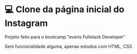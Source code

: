# :computer: Clone da página inicial do Instagram

Projeto feito para o bootcamp "everis Fullstack Developer"

Sem funcionalidade alguma, apenas estudos com HTML, CSS
